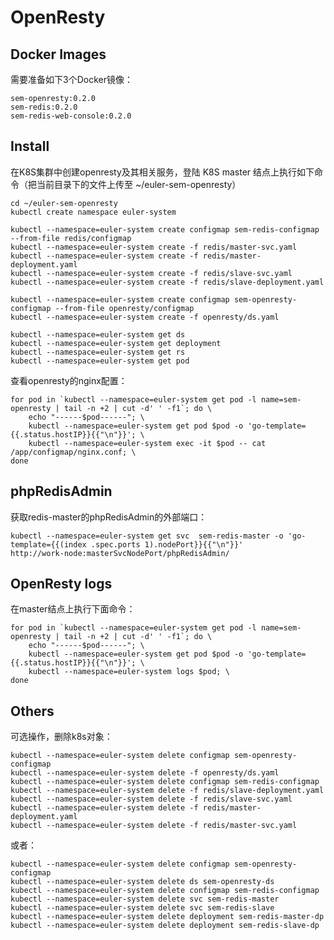 # OpenResty  
  
  
## Docker Images
  
需要准备如下3个Docker镜像：  
  
`sem-openresty:0.2.0`  
`sem-redis:0.2.0`  
`sem-redis-web-console:0.2.0`  
  
## Install  
  
在K8S集群中创建openresty及其相关服务，登陆 K8S master 结点上执行如下命令（把当前目录下的文件上传至 ~/euler-sem-openresty）
  
	cd ~/euler-sem-openresty
	kubectl create namespace euler-system
	
	kubectl --namespace=euler-system create configmap sem-redis-configmap --from-file redis/configmap
	kubectl --namespace=euler-system create -f redis/master-svc.yaml
	kubectl --namespace=euler-system create -f redis/master-deployment.yaml
	kubectl --namespace=euler-system create -f redis/slave-svc.yaml
	kubectl --namespace=euler-system create -f redis/slave-deployment.yaml
	
	kubectl --namespace=euler-system create configmap sem-openresty-configmap --from-file openresty/configmap
	kubectl --namespace=euler-system create -f openresty/ds.yaml
	
	kubectl --namespace=euler-system get ds
	kubectl --namespace=euler-system get deployment
	kubectl --namespace=euler-system get rs
	kubectl --namespace=euler-system get pod
	
查看openresty的nginx配置：  
  
	for pod in `kubectl --namespace=euler-system get pod -l name=sem-openresty | tail -n +2 | cut -d' ' -f1`; do \
		echo "------$pod------"; \
		kubectl --namespace=euler-system get pod $pod -o 'go-template={{.status.hostIP}}{{"\n"}}'; \
		kubectl --namespace=euler-system exec -it $pod -- cat /app/configmap/nginx.conf; \
	done
  
  
## phpRedisAdmin  
  
 获取redis-master的phpRedisAdmin的外部端口：  
  
	kubectl --namespace=euler-system get svc  sem-redis-master -o 'go-template={{(index .spec.ports 1).nodePort}}{{"\n"}}'
	http://work-node:masterSvcNodePort/phpRedisAdmin/
  
  
## OpenResty logs
  
在master结点上执行下面命令：  
  
	for pod in `kubectl --namespace=euler-system get pod -l name=sem-openresty | tail -n +2 | cut -d' ' -f1`; do \
		echo "------$pod------"; \
		kubectl --namespace=euler-system get pod $pod -o 'go-template={{.status.hostIP}}{{"\n"}}'; \
		kubectl --namespace=euler-system logs $pod; \
	done
  
  
## Others  
  
可选操作，删除k8s对象：  
  
	kubectl --namespace=euler-system delete configmap sem-openresty-configmap
	kubectl --namespace=euler-system delete -f openresty/ds.yaml
	kubectl --namespace=euler-system delete configmap sem-redis-configmap
	kubectl --namespace=euler-system delete -f redis/slave-deployment.yaml
	kubectl --namespace=euler-system delete -f redis/slave-svc.yaml
	kubectl --namespace=euler-system delete -f redis/master-deployment.yaml
	kubectl --namespace=euler-system delete -f redis/master-svc.yaml
	
或者：
	
	kubectl --namespace=euler-system delete configmap sem-openresty-configmap
	kubectl --namespace=euler-system delete ds sem-openresty-ds
	kubectl --namespace=euler-system delete configmap sem-redis-configmap
	kubectl --namespace=euler-system delete svc sem-redis-master
	kubectl --namespace=euler-system delete svc sem-redis-slave
	kubectl --namespace=euler-system delete deployment sem-redis-master-dp
	kubectl --namespace=euler-system delete deployment sem-redis-slave-dp
	